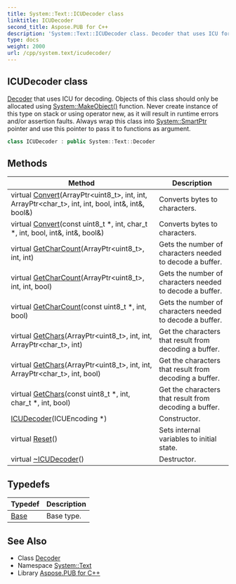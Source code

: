 ```yaml
---
title: System::Text::ICUDecoder class
linktitle: ICUDecoder
second_title: Aspose.PUB for C++
description: 'System::Text::ICUDecoder class. Decoder that uses ICU for decoding. Objects of this class should only be allocated using System::MakeObject() function. Never create instance of this type on stack or using operator new, as it will result in runtime errors and/or assertion faults. Always wrap this class into System::SmartPtr pointer and use this pointer to pass it to functions as argument in C++.'
type: docs
weight: 2000
url: /cpp/system.text/icudecoder/
---
```

## ICUDecoder class


[Decoder](../decoder/) that uses ICU for decoding. Objects of this class should only be allocated using [System::MakeObject()](../../system/makeobject/) function. Never create instance of this type on stack or using operator new, as it will result in runtime errors and/or assertion faults. Always wrap this class into [System::SmartPtr](../../system/smartptr/) pointer and use this pointer to pass it to functions as argument.

```cpp
class ICUDecoder : public System::Text::Decoder
```

## Methods

| Method | Description |
| --- | --- |
| virtual [Convert](./convert/)(ArrayPtr\<uint8_t\>, int, int, ArrayPtr\<char_t\>, int, int, bool, int\&, int\&, bool\&) | Converts bytes to characters. |
| virtual [Convert](./convert/)(const uint8_t *, int, char_t *, int, bool, int\&, int\&, bool\&) | Converts bytes to characters. |
| virtual [GetCharCount](./getcharcount/)(ArrayPtr\<uint8_t\>, int, int) | Gets the number of characters needed to decode a buffer. |
| virtual [GetCharCount](./getcharcount/)(ArrayPtr\<uint8_t\>, int, int, bool) | Gets the number of characters needed to decode a buffer. |
| virtual [GetCharCount](./getcharcount/)(const uint8_t *, int, bool) | Gets the number of characters needed to decode a buffer. |
| virtual [GetChars](./getchars/)(ArrayPtr\<uint8_t\>, int, int, ArrayPtr\<char_t\>, int) | Get the characters that result from decoding a buffer. |
| virtual [GetChars](./getchars/)(ArrayPtr\<uint8_t\>, int, int, ArrayPtr\<char_t\>, int, bool) | Get the characters that result from decoding a buffer. |
| virtual [GetChars](./getchars/)(const uint8_t *, int, char_t *, int, bool) | Get the characters that result from decoding a buffer. |
| [ICUDecoder](./icudecoder/)(ICUEncoding *) | Constructor. |
| virtual [Reset](./reset/)() | Sets internal variables to initial state. |
| virtual [~ICUDecoder](./~icudecoder/)() | Destructor. |
## Typedefs

| Typedef | Description |
| --- | --- |
| [Base](./base/) | Base type. |
## See Also

* Class [Decoder](../decoder/)
* Namespace [System::Text](../)
* Library [Aspose.PUB for C++](../../)
